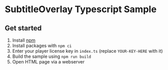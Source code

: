 # SubtitleOverlay Typescript Sample

## Get started

1) Install [npm](https://www.npmjs.com/get-npm)
2) Install packages with `npm ci`
3) Enter your player license key in `index.ts` (replace `YOUR-KEY-HERE` with it)
4) Build the sample using `npm run build`
5) Open HTML page via a webserver
